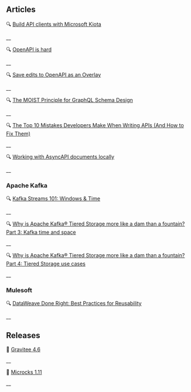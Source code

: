 ## Articles

🔍 [Build API clients with Microsoft Kiota](https://www.infoworld.com/article/3803379/build-api-clients-with-microsoft-kiota.html)

__

🔍 [OpenAPI is hard](https://quobix.com/articles/openapi-is-hard/)

__

🔍 [Save edits to OpenAPI as an Overlay](https://lornajane.net/posts/2025/save-edits-to-openapi-as-an-overlay)

__

🔍 [The MOIST Principle for GraphQL Schema Design](https://magiroux.com/moist-principle)

__

🔍 [The Top 10 Mistakes Developers Make When Writing APIs (And How to Fix Them)](https://dev.to/balrajola/the-top-10-mistakes-developers-make-when-writing-apis-and-how-to-fix-them-ng3)

__


🔍 [Working with AsyncAPI documents locally](https://www.brainfart.dev/blog/asyncapi-local-setup)

__

### Apache Kafka

🔍 [Kafka Streams 101: Windows & Time](https://www.responsive.dev/blog/windows-and-time-kafka-streams-101)

__

🔍 [Why is Apache Kafka® Tiered Storage more like a dam than a fountain? Part 3: Kafka time and space](https://www.instaclustr.com/blog/apache-kafka-tiered-storage-part-3/)

__

🔍 [Why is Apache Kafka® Tiered Storage more like a dam than a fountain? Part 4: Tiered Storage use cases](https://www.instaclustr.com/blog/apache-kafka-tiered-storage-part-4/)

__

### Mulesoft

🔍 [DataWeave Done Right: Best Practices for Reusability](https://medium.com/another-integration-blog/dataweave-done-right-best-practices-for-reusability-fa7ce347d068)

__

## Releases

🚀 [Gravitee 4.6](https://www.gravitee.io/blog/gravitee-4.6-release-overview)

__

🚀 [Microcks 1.11](https://microcks.io/blog/microcks-1.11.0-release/)

__